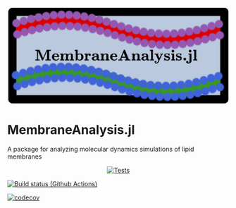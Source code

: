 <p align="center">
<img src="https://github.com/amiralih/MembraneAnalysis.jl/blob/86444fd1e42604c0717168e380078bff62937650/MembraneAnalysis%20logo.png" width="500">
</p>

# MembraneAnalysis.jl
A package for analyzing molecular dynamics simulations of lipid membranes

<p align="center">
  <a href="https://github.com/amiralih/MembraneAnalysis.jl/actions/workflows/AutomatedTests.yml/">
    <img src="https://github.com/amiralih/MembraneAnalysis.jl/actions/workflows/AutomatedTests.yml/badge.svg"
         alt="Tests">
  </a> 
</p>

[![Build status (Github Actions)](https://github.com/amiralih/MembraneAnalysis.jl/workflows/CI/badge.svg)](https://github.com/amiralih/MembraneAnalysis.jl/actions)

[![codecov](https://codecov.io/gh/amiralih/MembraneAnalysis.jl/branch/main/graph/badge.svg?token=XEOIX2QDON)](https://codecov.io/gh/amiralih/MembraneAnalysis.jl)

